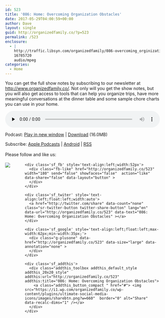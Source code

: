 ```yaml
---
id: 523
title: '086: Home: Overcoming Organization Obstacles'
date: 2017-05-29T04:00:59+00:00
author: Dave
layout: single
guid: http://organizedfamily.co/?p=523
permalink: /523
enclosure:
  - |
    http://traffic.libsyn.com/organizedfamily/086-overcoming_orginization_challenges_2.mp3
    16785720
    audio/mpeg
categories:
  - Home
---
```

You can get the full show notes by subscribing to our newsletter at <http://www.organizedfamily.co/>. Not only will you get the show notes, but you will also get access to tools that can help you organize trips, have more meaningful conversations at the dinner table and some sample chore charts you can use in your home.

<div class="powerpress_player" id="powerpress_player_5407">
  <audio class="wp-audio-shortcode" id="audio-523-87" preload="none" style="width: 100%;" controls="controls"><source type="audio/mpeg" src="http://traffic.libsyn.com/organizedfamily/086-overcoming_orginization_challenges_2.mp3?_=87" /><a href="http://traffic.libsyn.com/organizedfamily/086-overcoming_orginization_challenges_2.mp3">http://traffic.libsyn.com/organizedfamily/086-overcoming_orginization_challenges_2.mp3</a></audio>
</div>

<p class="powerpress_links powerpress_links_mp3">
  Podcast: <a href="http://traffic.libsyn.com/organizedfamily/086-overcoming_orginization_challenges_2.mp3" class="powerpress_link_pinw" target="_blank" title="Play in new window" onclick="return powerpress_pinw('http://organizedfamily.co/?powerpress_pinw=523-podcast');" rel="nofollow">Play in new window</a> | <a href="http://traffic.libsyn.com/organizedfamily/086-overcoming_orginization_challenges_2.mp3" class="powerpress_link_d" title="Download" rel="nofollow" download="086-overcoming_orginization_challenges_2.mp3">Download</a> (16.0MB)
</p>

<p class="powerpress_links powerpress_subscribe_links">
  Subscribe: <a href="https://itunes.apple.com/us/podcast/organized-family/id1047979605?mt=2&ls=1#episodeGuid=http%3A%2F%2Forganizedfamily.co%2F%3Fp%3D523" class="powerpress_link_subscribe powerpress_link_subscribe_itunes" title="Subscribe on Apple Podcasts" rel="nofollow">Apple Podcasts</a> | <a href="http://subscribeonandroid.com/organizedfamily.co/feed/podcast" class="powerpress_link_subscribe powerpress_link_subscribe_android" title="Subscribe on Android" rel="nofollow">Android</a> | <a href="http://organizedfamily.co/feed/podcast" class="powerpress_link_subscribe powerpress_link_subscribe_rss" title="Subscribe via RSS" rel="nofollow">RSS</a>
</p>

<div class='sfsi_Sicons' style='width: 100%; display: inline-block; vertical-align: middle; text-align:left'>
  <div style='margin:0px 8px 0px 0px; line-height: 24px'>
    <span>Please follow and like us:</span>
  </div>
  
  <div class='sfsi_socialwpr'>
    <div class='sf_subscrbe' style='text-align:left;float:left;width:64px'>
      <a href="http://www.specificfeeds.com/widget/emailsubscribe/MTc5ODgx/OA==/" target="_blank"><img src="https://i2.wp.com/organizedfamily.co/wp-content/plugins/ultimate-social-media-icons/images/follow_subscribe.png?w=660" data-recalc-dims="1" /></a>
    </div>
    
    <div class='sf_fb' style='text-align:left;width:52px'>
      <div class="fb-like" href="http://organizedfamily.co/523" width="180" send="false" showfaces="false"  action="like" data-share="false" data-layout="button" >
      </div>
    </div>
    
    <div class='sf_twiter' style='text-align:left;float:left;width:auto'>
      <a href="http://twitter.com/share" data-count="none" class="sr-twitter-button twitter-share-button" lang="en" data-url="http://organizedfamily.co/523" data-text="086: Home: Overcoming Organization Obstacles" ></a>
    </div>
    
    <div class='sf_google' style='text-align:left;float:left;max-width:62px;min-width:35px;'>
      <div class="g-plusone" data-href="http://organizedfamily.co/523" data-size="large" data-annotation="none" >
      </div>
    </div>
    
    <div class='sf_addthis'>
      <div class="addthis_toolbox addthis_default_style addthis_20x20_style" addthis:url="http://organizedfamily.co/523" addthis:title="086: Home: Overcoming Organization Obstacles">
        <a class="addthis_button_compact " href="#"> <img src="https://i1.wp.com/organizedfamily.co/wp-content/plugins/ultimate-social-media-icons/images/sharebtn.png?w=660"  border="0" alt="Share" data-recalc-dims="1" /></a>
      </div>
    </div>
  </div>
</div>
